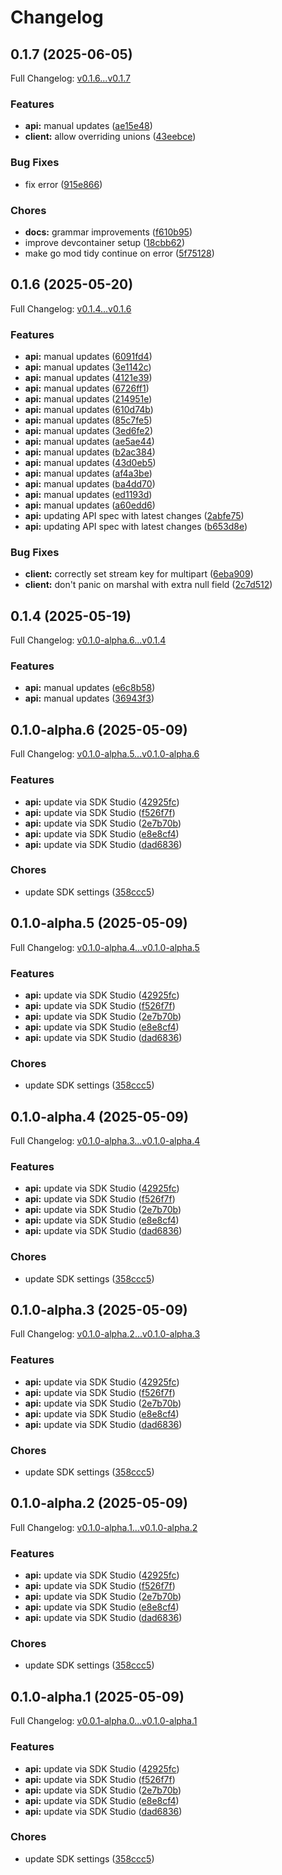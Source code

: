 # Changelog

## 0.1.7 (2025-06-05)

Full Changelog: [v0.1.6...v0.1.7](https://github.com/LiquidMetal-AI/lm-raindrop-go-sdk/compare/v0.1.6...v0.1.7)

### Features

* **api:** manual updates ([ae15e48](https://github.com/LiquidMetal-AI/lm-raindrop-go-sdk/commit/ae15e48aaf78051388559009c080585f8c32732d))
* **client:** allow overriding unions ([43eebce](https://github.com/LiquidMetal-AI/lm-raindrop-go-sdk/commit/43eebce8b03f83e091a715a0c7cccde4a5ef3ca3))


### Bug Fixes

* fix error ([915e866](https://github.com/LiquidMetal-AI/lm-raindrop-go-sdk/commit/915e8666e23fe1623508e0dea66d24596a4fd9df))


### Chores

* **docs:** grammar improvements ([f610b95](https://github.com/LiquidMetal-AI/lm-raindrop-go-sdk/commit/f610b95acda7c6c560176258e75fb2675f5252d6))
* improve devcontainer setup ([18cbb62](https://github.com/LiquidMetal-AI/lm-raindrop-go-sdk/commit/18cbb62905b316c1d397771314b7bd61d0087874))
* make go mod tidy continue on error ([5f75128](https://github.com/LiquidMetal-AI/lm-raindrop-go-sdk/commit/5f751282a849afd86667ad41047fe1cad1106178))

## 0.1.6 (2025-05-20)

Full Changelog: [v0.1.4...v0.1.6](https://github.com/LiquidMetal-AI/lm-raindrop-go-sdk/compare/v0.1.4...v0.1.6)

### Features

* **api:** manual updates ([6091fd4](https://github.com/LiquidMetal-AI/lm-raindrop-go-sdk/commit/6091fd44cb73b7f1e9c25c962422cfa412392ec5))
* **api:** manual updates ([3e1142c](https://github.com/LiquidMetal-AI/lm-raindrop-go-sdk/commit/3e1142c561c8f17c44453fb6f492555cb1013546))
* **api:** manual updates ([4121e39](https://github.com/LiquidMetal-AI/lm-raindrop-go-sdk/commit/4121e398370344462a5c0271a9c0647035a2894e))
* **api:** manual updates ([6726ff1](https://github.com/LiquidMetal-AI/lm-raindrop-go-sdk/commit/6726ff19221fabd4e467d3e2e318faabdb0ae03a))
* **api:** manual updates ([214951e](https://github.com/LiquidMetal-AI/lm-raindrop-go-sdk/commit/214951e4a0e9640738a74d8c476a3da46923892b))
* **api:** manual updates ([610d74b](https://github.com/LiquidMetal-AI/lm-raindrop-go-sdk/commit/610d74b10e12b320aaec8bd8f95c39a5ceece7d0))
* **api:** manual updates ([85c7fe5](https://github.com/LiquidMetal-AI/lm-raindrop-go-sdk/commit/85c7fe5e004272eb52dc148e242bca27188d1c27))
* **api:** manual updates ([3ed6fe2](https://github.com/LiquidMetal-AI/lm-raindrop-go-sdk/commit/3ed6fe229e17fdb06bc4aa6b2a3a2d0b3efcbcb9))
* **api:** manual updates ([ae5ae44](https://github.com/LiquidMetal-AI/lm-raindrop-go-sdk/commit/ae5ae448a4b4349d56140e27d654a5a0bc8da879))
* **api:** manual updates ([b2ac384](https://github.com/LiquidMetal-AI/lm-raindrop-go-sdk/commit/b2ac384929fdabd51c20f1906b5c3117b6dfd491))
* **api:** manual updates ([43d0eb5](https://github.com/LiquidMetal-AI/lm-raindrop-go-sdk/commit/43d0eb596d57bceef8e691d00bef318a6c85dd70))
* **api:** manual updates ([af4a3be](https://github.com/LiquidMetal-AI/lm-raindrop-go-sdk/commit/af4a3beaaa480a40766c63378e7825c83dd6b135))
* **api:** manual updates ([ba4dd70](https://github.com/LiquidMetal-AI/lm-raindrop-go-sdk/commit/ba4dd70f63d101c9e78f44166c079dcc324d8bf1))
* **api:** manual updates ([ed1193d](https://github.com/LiquidMetal-AI/lm-raindrop-go-sdk/commit/ed1193d24cca11982c0f1646a46ec35755693304))
* **api:** manual updates ([a60edd6](https://github.com/LiquidMetal-AI/lm-raindrop-go-sdk/commit/a60edd617da363ee45c22f0f8790c75fddf5bb74))
* **api:** updating API spec with latest changes ([2abfe75](https://github.com/LiquidMetal-AI/lm-raindrop-go-sdk/commit/2abfe75c174b9e538c218e8e0f739f8cd612fe3f))
* **api:** updating API spec with latest changes ([b653d8e](https://github.com/LiquidMetal-AI/lm-raindrop-go-sdk/commit/b653d8e922820cb39966fa3634418973c83cd4d5))


### Bug Fixes

* **client:** correctly set stream key for multipart ([6eba909](https://github.com/LiquidMetal-AI/lm-raindrop-go-sdk/commit/6eba909e2a7cb0774bebf8264fb9b2a4435ea137))
* **client:** don't panic on marshal with extra null field ([2c7d512](https://github.com/LiquidMetal-AI/lm-raindrop-go-sdk/commit/2c7d512c31a2a02710fda931b890fb298f3d356c))

## 0.1.4 (2025-05-19)

Full Changelog: [v0.1.0-alpha.6...v0.1.4](https://github.com/LiquidMetal-AI/lm-raindrop-go-sdk/compare/v0.1.0-alpha.6...v0.1.4)

### Features

* **api:** manual updates ([e6c8b58](https://github.com/LiquidMetal-AI/lm-raindrop-go-sdk/commit/e6c8b58a97c9c614096e5dca5afeefedcff1cb36))
* **api:** manual updates ([36943f3](https://github.com/LiquidMetal-AI/lm-raindrop-go-sdk/commit/36943f3532e43b68f68c171f404f0053b42cf8c9))

## 0.1.0-alpha.6 (2025-05-09)

Full Changelog: [v0.1.0-alpha.5...v0.1.0-alpha.6](https://github.com/LiquidMetal-AI/lm-raindrop-go-sdk/compare/v0.1.0-alpha.5...v0.1.0-alpha.6)

### Features

* **api:** update via SDK Studio ([42925fc](https://github.com/LiquidMetal-AI/lm-raindrop-go-sdk/commit/42925fc05e596c5eb20c13ebcd253c58505e4e8a))
* **api:** update via SDK Studio ([f526f7f](https://github.com/LiquidMetal-AI/lm-raindrop-go-sdk/commit/f526f7f9aafa31c11a31b22d3bccb13bc32ca1fa))
* **api:** update via SDK Studio ([2e7b70b](https://github.com/LiquidMetal-AI/lm-raindrop-go-sdk/commit/2e7b70bd26ff600be2c59df52f891c9254fc6ac0))
* **api:** update via SDK Studio ([e8e8cf4](https://github.com/LiquidMetal-AI/lm-raindrop-go-sdk/commit/e8e8cf4bd2460995d1e0fc0343a7e2350e00e07a))
* **api:** update via SDK Studio ([dad6836](https://github.com/LiquidMetal-AI/lm-raindrop-go-sdk/commit/dad683675cf3e17ca1e0ff453804096bfd930ff3))


### Chores

* update SDK settings ([358ccc5](https://github.com/LiquidMetal-AI/lm-raindrop-go-sdk/commit/358ccc521d5a286d7a01323677ddcfc098a17820))

## 0.1.0-alpha.5 (2025-05-09)

Full Changelog: [v0.1.0-alpha.4...v0.1.0-alpha.5](https://github.com/LiquidMetal-AI/lm-raindrop-go-sdk/compare/v0.1.0-alpha.4...v0.1.0-alpha.5)

### Features

* **api:** update via SDK Studio ([42925fc](https://github.com/LiquidMetal-AI/lm-raindrop-go-sdk/commit/42925fc05e596c5eb20c13ebcd253c58505e4e8a))
* **api:** update via SDK Studio ([f526f7f](https://github.com/LiquidMetal-AI/lm-raindrop-go-sdk/commit/f526f7f9aafa31c11a31b22d3bccb13bc32ca1fa))
* **api:** update via SDK Studio ([2e7b70b](https://github.com/LiquidMetal-AI/lm-raindrop-go-sdk/commit/2e7b70bd26ff600be2c59df52f891c9254fc6ac0))
* **api:** update via SDK Studio ([e8e8cf4](https://github.com/LiquidMetal-AI/lm-raindrop-go-sdk/commit/e8e8cf4bd2460995d1e0fc0343a7e2350e00e07a))
* **api:** update via SDK Studio ([dad6836](https://github.com/LiquidMetal-AI/lm-raindrop-go-sdk/commit/dad683675cf3e17ca1e0ff453804096bfd930ff3))


### Chores

* update SDK settings ([358ccc5](https://github.com/LiquidMetal-AI/lm-raindrop-go-sdk/commit/358ccc521d5a286d7a01323677ddcfc098a17820))

## 0.1.0-alpha.4 (2025-05-09)

Full Changelog: [v0.1.0-alpha.3...v0.1.0-alpha.4](https://github.com/LiquidMetal-AI/lm-raindrop-go-sdk/compare/v0.1.0-alpha.3...v0.1.0-alpha.4)

### Features

* **api:** update via SDK Studio ([42925fc](https://github.com/LiquidMetal-AI/lm-raindrop-go-sdk/commit/42925fc05e596c5eb20c13ebcd253c58505e4e8a))
* **api:** update via SDK Studio ([f526f7f](https://github.com/LiquidMetal-AI/lm-raindrop-go-sdk/commit/f526f7f9aafa31c11a31b22d3bccb13bc32ca1fa))
* **api:** update via SDK Studio ([2e7b70b](https://github.com/LiquidMetal-AI/lm-raindrop-go-sdk/commit/2e7b70bd26ff600be2c59df52f891c9254fc6ac0))
* **api:** update via SDK Studio ([e8e8cf4](https://github.com/LiquidMetal-AI/lm-raindrop-go-sdk/commit/e8e8cf4bd2460995d1e0fc0343a7e2350e00e07a))
* **api:** update via SDK Studio ([dad6836](https://github.com/LiquidMetal-AI/lm-raindrop-go-sdk/commit/dad683675cf3e17ca1e0ff453804096bfd930ff3))


### Chores

* update SDK settings ([358ccc5](https://github.com/LiquidMetal-AI/lm-raindrop-go-sdk/commit/358ccc521d5a286d7a01323677ddcfc098a17820))

## 0.1.0-alpha.3 (2025-05-09)

Full Changelog: [v0.1.0-alpha.2...v0.1.0-alpha.3](https://github.com/LiquidMetal-AI/lm-raindrop-go-sdk/compare/v0.1.0-alpha.2...v0.1.0-alpha.3)

### Features

* **api:** update via SDK Studio ([42925fc](https://github.com/LiquidMetal-AI/lm-raindrop-go-sdk/commit/42925fc05e596c5eb20c13ebcd253c58505e4e8a))
* **api:** update via SDK Studio ([f526f7f](https://github.com/LiquidMetal-AI/lm-raindrop-go-sdk/commit/f526f7f9aafa31c11a31b22d3bccb13bc32ca1fa))
* **api:** update via SDK Studio ([2e7b70b](https://github.com/LiquidMetal-AI/lm-raindrop-go-sdk/commit/2e7b70bd26ff600be2c59df52f891c9254fc6ac0))
* **api:** update via SDK Studio ([e8e8cf4](https://github.com/LiquidMetal-AI/lm-raindrop-go-sdk/commit/e8e8cf4bd2460995d1e0fc0343a7e2350e00e07a))
* **api:** update via SDK Studio ([dad6836](https://github.com/LiquidMetal-AI/lm-raindrop-go-sdk/commit/dad683675cf3e17ca1e0ff453804096bfd930ff3))


### Chores

* update SDK settings ([358ccc5](https://github.com/LiquidMetal-AI/lm-raindrop-go-sdk/commit/358ccc521d5a286d7a01323677ddcfc098a17820))

## 0.1.0-alpha.2 (2025-05-09)

Full Changelog: [v0.1.0-alpha.1...v0.1.0-alpha.2](https://github.com/LiquidMetal-AI/lm-raindrop-go-sdk/compare/v0.1.0-alpha.1...v0.1.0-alpha.2)

### Features

* **api:** update via SDK Studio ([42925fc](https://github.com/LiquidMetal-AI/lm-raindrop-go-sdk/commit/42925fc05e596c5eb20c13ebcd253c58505e4e8a))
* **api:** update via SDK Studio ([f526f7f](https://github.com/LiquidMetal-AI/lm-raindrop-go-sdk/commit/f526f7f9aafa31c11a31b22d3bccb13bc32ca1fa))
* **api:** update via SDK Studio ([2e7b70b](https://github.com/LiquidMetal-AI/lm-raindrop-go-sdk/commit/2e7b70bd26ff600be2c59df52f891c9254fc6ac0))
* **api:** update via SDK Studio ([e8e8cf4](https://github.com/LiquidMetal-AI/lm-raindrop-go-sdk/commit/e8e8cf4bd2460995d1e0fc0343a7e2350e00e07a))
* **api:** update via SDK Studio ([dad6836](https://github.com/LiquidMetal-AI/lm-raindrop-go-sdk/commit/dad683675cf3e17ca1e0ff453804096bfd930ff3))


### Chores

* update SDK settings ([358ccc5](https://github.com/LiquidMetal-AI/lm-raindrop-go-sdk/commit/358ccc521d5a286d7a01323677ddcfc098a17820))

## 0.1.0-alpha.1 (2025-05-09)

Full Changelog: [v0.0.1-alpha.0...v0.1.0-alpha.1](https://github.com/LiquidMetal-AI/lm-raindrop-go-sdk/compare/v0.0.1-alpha.0...v0.1.0-alpha.1)

### Features

* **api:** update via SDK Studio ([42925fc](https://github.com/LiquidMetal-AI/lm-raindrop-go-sdk/commit/42925fc05e596c5eb20c13ebcd253c58505e4e8a))
* **api:** update via SDK Studio ([f526f7f](https://github.com/LiquidMetal-AI/lm-raindrop-go-sdk/commit/f526f7f9aafa31c11a31b22d3bccb13bc32ca1fa))
* **api:** update via SDK Studio ([2e7b70b](https://github.com/LiquidMetal-AI/lm-raindrop-go-sdk/commit/2e7b70bd26ff600be2c59df52f891c9254fc6ac0))
* **api:** update via SDK Studio ([e8e8cf4](https://github.com/LiquidMetal-AI/lm-raindrop-go-sdk/commit/e8e8cf4bd2460995d1e0fc0343a7e2350e00e07a))
* **api:** update via SDK Studio ([dad6836](https://github.com/LiquidMetal-AI/lm-raindrop-go-sdk/commit/dad683675cf3e17ca1e0ff453804096bfd930ff3))


### Chores

* update SDK settings ([358ccc5](https://github.com/LiquidMetal-AI/lm-raindrop-go-sdk/commit/358ccc521d5a286d7a01323677ddcfc098a17820))
